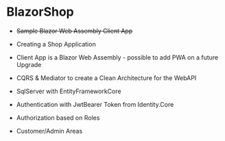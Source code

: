 # BlazorShop

* <strike>Sample Blazor Web Assembly Client App</strike>

* Creating a Shop Application
* Client App is a Blazor Web Assembly - possible to add PWA on a future Upgrade
* CQRS & Mediator to create a Clean Architecture for the WebAPI
* SqlServer with EntityFrameworkCore
* Authentication with JwtBearer Token from Identity.Core
* Authorization based on Roles
* Customer/Admin Areas
